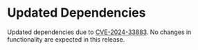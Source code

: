 # Updated Dependencies

Updated dependencies due to [CVE-2024-33883](https://nvd.nist.gov/vuln/detail/CVE-2024-33883).
No changes in functionality are expected in this release.

